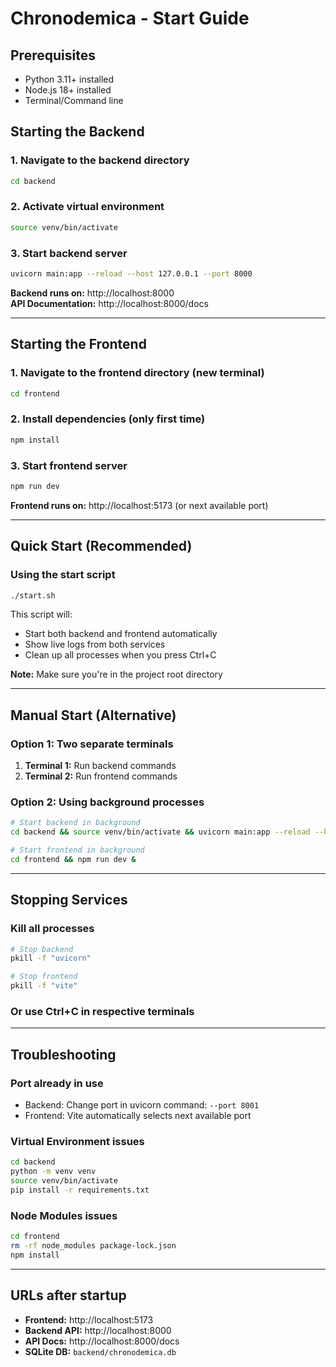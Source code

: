 # Chronodemica - Start Guide

## Prerequisites
- Python 3.11+ installed
- Node.js 18+ installed
- Terminal/Command line

## Starting the Backend

### 1. Navigate to the backend directory
```bash
cd backend
```

### 2. Activate virtual environment
```bash
source venv/bin/activate
```

### 3. Start backend server
```bash
uvicorn main:app --reload --host 127.0.0.1 --port 8000
```

**Backend runs on:** http://localhost:8000  
**API Documentation:** http://localhost:8000/docs

---

## Starting the Frontend

### 1. Navigate to the frontend directory (new terminal)
```bash
cd frontend
```

### 2. Install dependencies (only first time)
```bash
npm install
```

### 3. Start frontend server
```bash
npm run dev
```

**Frontend runs on:** http://localhost:5173 (or next available port)

---

## Quick Start (Recommended)

### Using the start script
```bash
./start.sh
```

This script will:
- Start both backend and frontend automatically
- Show live logs from both services
- Clean up all processes when you press Ctrl+C

**Note:** Make sure you're in the project root directory

---

## Manual Start (Alternative)

### Option 1: Two separate terminals
1. **Terminal 1:** Run backend commands
2. **Terminal 2:** Run frontend commands

### Option 2: Using background processes
```bash
# Start backend in background
cd backend && source venv/bin/activate && uvicorn main:app --reload --host 127.0.0.1 --port 8000 &

# Start frontend in background  
cd frontend && npm run dev &
```

---

## Stopping Services

### Kill all processes
```bash
# Stop backend
pkill -f "uvicorn"

# Stop frontend
pkill -f "vite"
```

### Or use Ctrl+C in respective terminals

---

## Troubleshooting

### Port already in use
- Backend: Change port in uvicorn command: `--port 8001`
- Frontend: Vite automatically selects next available port

### Virtual Environment issues
```bash
cd backend
python -m venv venv
source venv/bin/activate
pip install -r requirements.txt
```

### Node Modules issues
```bash
cd frontend
rm -rf node_modules package-lock.json
npm install
```

---

## URLs after startup
- **Frontend:** http://localhost:5173
- **Backend API:** http://localhost:8000
- **API Docs:** http://localhost:8000/docs
- **SQLite DB:** `backend/chronodemica.db`
